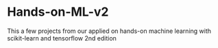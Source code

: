 # Hands-on-ML-v2
This a few projects from our applied on hands-on machine learning with scikit-learn and tensorflow 2nd edition
